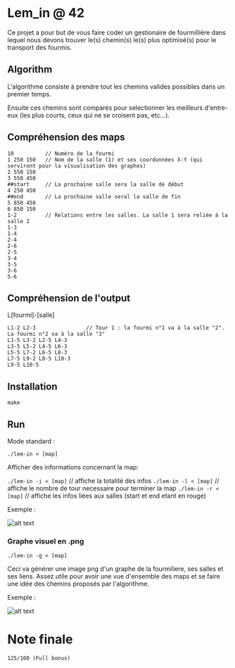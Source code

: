 # Lem_in @ 42

Ce projet a pour but de vous faire coder un gestionaire de fourmillière dans lequel nous devons trouver le(s) chemin(s) le(s) plus optimisé(s) pour le transport des fourmis.

## Algorithm


L'algorithme consiste à prendre tout les chemins valides possibles dans un premier temps.

Ensuite ces chemins sont comparés pour selectionner les meilleurs d'entre-eux (les plus courts, ceux qui ne se croisent pas, etc...).

## Compréhension des maps
```
10          // Numéro de la fourmi
1 250 150   // Nom de la salle (1) et ses coordonnées X-Y (qui serviront pour la visualisation des graphes)
2 550 150
3 550 450
##start     // La prochaine salle sera la salle de début
4 250 450
##end       // La prochaine salle seral la salle de fin
5 850 450
6 850 150
1-2         // Relations entre les salles. La salle 1 sera reliée à la salle 2
1-3
1-4
2-4
2-6
2-5
3-4
3-5
3-6
5-6
```

## Compréhension de l'output

L[fourmi]-[salle]
```
L1-2 L2-3                // Tour 1 : la fourmi n°1 va à la salle "2". La fourmi n°2 va à la salle "3"
L1-5 L3-2 L2-5 L4-3
L3-5 L5-2 L4-5 L6-3
L5-5 L7-2 L6-5 L8-3
L7-5 L9-2 L8-5 L10-3
L9-5 L10-5
```

## Installation

`make`

## Run

Mode standard : 

`./lem-in < [map]`

Afficher des informations concernant la map:

`./lem-in -i < [map]` // affiche la totalité des infos
`./lem-in -l < [map]` // affiche le nombre de tour necessaire pour terminer la map
`./lem-in -r < [map]` // affiche les infos liées aux salles (start et end etant en rouge)

Exemple :

![alt text](https://bitbucket.org/oozkaya75/lem_in/raw/cdbbbc64d17a6f251c39b8deca667ef2ef824232/flag_i.png)

### Graphe visuel en .png

`./lem-in -g < [map]`

Ceci va générer une image png d'un graphe de la fourmiliere, ses salles et ses liens.
Assez utile pour avoir une vue d'ensemble des maps et se faire une idée des chemins proposés par l'algorithme.

Exemple :

![alt text](https://bitbucket.org/oozkaya75/lem_in/raw/cdbbbc64d17a6f251c39b8deca667ef2ef824232/graph.png)


# Note finale

`125/100 (Full bonus)`
